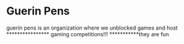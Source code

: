 # Guerin Pens
guerin pens is an organization where we unblocked games and host
**************** gaming competitions!!! ***********they are fun
